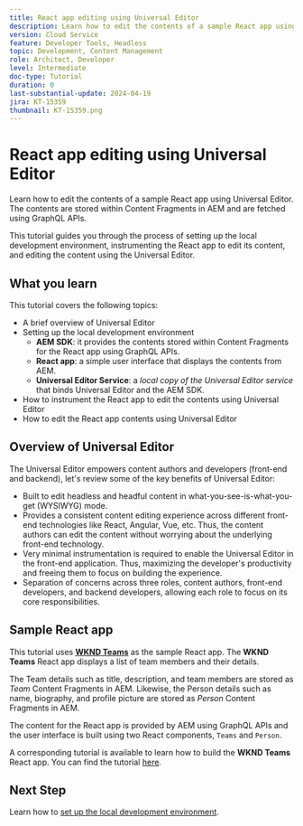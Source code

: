```yaml
---
title: React app editing using Universal Editor
description: Learn how to edit the contents of a sample React app using Universal Editor.
version: Cloud Service
feature: Developer Tools, Headless
topic: Development, Content Management
role: Architect, Developer
level: Intermediate
doc-type: Tutorial
duration: 0
last-substantial-update: 2024-04-19
jira: KT-15359
thumbnail: KT-15359.png
---
```


# React app editing using Universal Editor

Learn how to edit the contents of a sample React app using Universal Editor. The contents are stored within Content Fragments in AEM and are fetched using GraphQL APIs.

This tutorial guides you through the process of setting up the local development environment, instrumenting the React app to edit its content, and editing the content using the Universal Editor.

## What you learn

This tutorial covers the following topics:

- A brief overview of Universal Editor
- Setting up the local development environment
    - **AEM SDK**: it provides the contents stored within Content Fragments for the React app using GraphQL APIs.
    - **React app**: a simple user interface that displays the contents from AEM.
    - **Universal Editor Service**: a _local copy of the Universal Editor service_ that binds Universal Editor and the AEM SDK.
- How to instrument the React app to edit the contents using Universal Editor
- How to edit the React app contents using Universal Editor


## Overview of Universal Editor

The Universal Editor empowers content authors and developers (front-end and backend), let's review some of the key benefits of Universal Editor:

- Built to edit headless and headful content in what-you-see-is-what-you-get (WYSIWYG) mode.
- Provides a consistent content editing experience across different front-end technologies like React, Angular, Vue, etc. Thus, the content authors can edit the content without worrying about the underlying front-end technology.
- Very minimal instrumentation is required to enable the Universal Editor in the front-end application. Thus, maximizing the developer's productivity and freeing them to focus on building the experience.
- Separation of concerns across three roles, content authors, front-end developers, and backend developers, allowing each role to focus on its core responsibilities.


## Sample React app

This tutorial uses [**WKND Teams**](https://github.com/adobe/aem-guides-wknd-graphql/tree/main/basic-tutorial#react-app---basic-tutorial---teampersons) as the sample React app. The **WKND Teams** React app displays a list of team members and their details. 

The Team details such as title, description, and team members are stored as _Team_ Content Fragments in AEM. Likewise, the Person details such as name, biography, and profile picture are stored as _Person_ Content Fragments in AEM.

The content for the React app is provided by AEM using GraphQL APIs and the user interface is built using two React components, `Teams` and `Person`.

A corresponding tutorial is available to learn how to build the **WKND Teams** React app. You can find the tutorial [here](https://experienceleague.adobe.com/en/docs/experience-manager-learn/getting-started-with-aem-headless/graphql/multi-step/overview). 

## Next Step

Learn how to [set up the local development environment](./local-development-setup.md).
